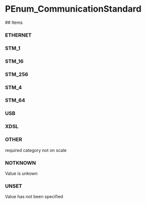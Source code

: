 # PEnum_CommunicationStandard

<!-- end of definition -->## Items

### ETHERNET


### STM_1


### STM_16


### STM_256


### STM_4


### STM_64


### USB


### XDSL


### OTHER
required category not on scale

### NOTKNOWN
Value is unkown

### UNSET
Value has not been specified
